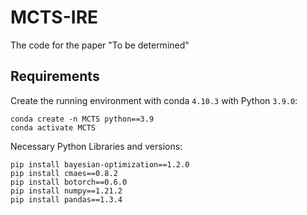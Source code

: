 # MCTS-IRE

The code for the paper "To be determined"

## Requirements

Create the running environment with conda `4.10.3` with Python `3.9.0`: 

```shell
conda create -n MCTS python==3.9
conda activate MCTS
```

Necessary Python Libraries and versions: 

```shell
pip install bayesian-optimization==1.2.0
pip install cmaes==0.8.2
pip install botorch==0.6.0
pip install numpy==1.21.2
pip install pandas==1.3.4
```

#